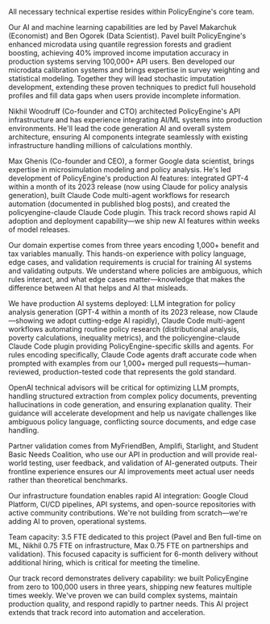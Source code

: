All necessary technical expertise resides within PolicyEngine's core team.

Our AI and machine learning capabilities are led by Pavel Makarchuk (Economist) and Ben Ogorek (Data Scientist). Pavel built PolicyEngine's enhanced microdata using quantile regression forests and gradient boosting, achieving 40% improved income imputation accuracy in production systems serving 100,000+ API users. Ben developed our microdata calibration systems and brings expertise in survey weighting and statistical modeling. Together they will lead stochastic imputation development, extending these proven techniques to predict full household profiles and fill data gaps when users provide incomplete information.

Nikhil Woodruff (Co-founder and CTO) architected PolicyEngine's API infrastructure and has experience integrating AI/ML systems into production environments. He'll lead the code generation AI and overall system architecture, ensuring AI components integrate seamlessly with existing infrastructure handling millions of calculations monthly.

Max Ghenis (Co-founder and CEO), a former Google data scientist, brings expertise in microsimulation modeling and policy analysis. He's led development of PolicyEngine's production AI features: integrated GPT-4 within a month of its 2023 release (now using Claude for policy analysis generation), built Claude Code multi-agent workflows for research automation (documented in published blog posts), and created the policyengine-claude Claude Code plugin. This track record shows rapid AI adoption and deployment capability—we ship new AI features within weeks of model releases.

Our domain expertise comes from three years encoding 1,000+ benefit and tax variables manually. This hands-on experience with policy language, edge cases, and validation requirements is crucial for training AI systems and validating outputs. We understand where policies are ambiguous, which rules interact, and what edge cases matter—knowledge that makes the difference between AI that helps and AI that misleads.

We have production AI systems deployed: LLM integration for policy analysis generation (GPT-4 within a month of its 2023 release, now Claude—showing we adopt cutting-edge AI rapidly), Claude Code multi-agent workflows automating routine policy research (distributional analysis, poverty calculations, inequality metrics), and the policyengine-claude Claude Code plugin providing PolicyEngine-specific skills and agents. For rules encoding specifically, Claude Code agents draft accurate code when prompted with examples from our 1,000+ merged pull requests—human-reviewed, production-tested code that represents the gold standard.

OpenAI technical advisors will be critical for optimizing LLM prompts, handling structured extraction from complex policy documents, preventing hallucinations in code generation, and ensuring explanation quality. Their guidance will accelerate development and help us navigate challenges like ambiguous policy language, conflicting source documents, and edge case handling.

Partner validation comes from MyFriendBen, Amplifi, Starlight, and Student Basic Needs Coalition, who use our API in production and will provide real-world testing, user feedback, and validation of AI-generated outputs. Their frontline experience ensures our AI improvements meet actual user needs rather than theoretical benchmarks.

Our infrastructure foundation enables rapid AI integration: Google Cloud Platform, CI/CD pipelines, API systems, and open-source repositories with active community contributions. We're not building from scratch—we're adding AI to proven, operational systems.

Team capacity: 3.5 FTE dedicated to this project (Pavel and Ben full-time on ML, Nikhil 0.75 FTE on infrastructure, Max 0.75 FTE on partnerships and validation). This focused capacity is sufficient for 6-month delivery without additional hiring, which is critical for meeting the timeline.

Our track record demonstrates delivery capability: we built PolicyEngine from zero to 100,000 users in three years, shipping new features multiple times weekly. We've proven we can build complex systems, maintain production quality, and respond rapidly to partner needs. This AI project extends that track record into automation and acceleration.
